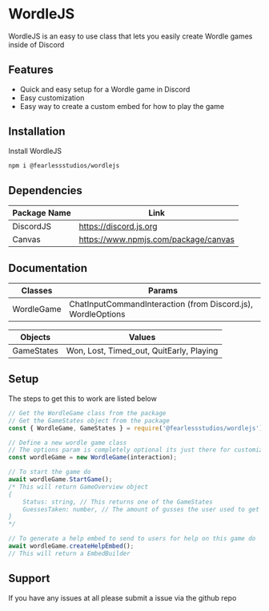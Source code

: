 # WordleJS

WordleJS is an easy to use class that lets you easily create Wordle games inside of Discord

## Features

- Quick and easy setup for a Wordle game in Discord
- Easy customization
- Easy way to create a custom embed for how to play the game

## Installation

Install WordleJS

```sh
npm i @fearlessstudios/wordlejs
```

## Dependencies

| Package Name | Link                                 |
| ------------ | ------------------------------------ |
| DiscordJS    | https://discord.js.org               |
| Canvas       | https://www.npmjs.com/package/canvas |

## Documentation

| Classes    | Params                                                       |
| ---------- | ------------------------------------------------------------ |
| WordleGame | ChatInputCommandInteraction (from Discord.js), WordleOptions |

| Objects    | Values                                  |
| ---------- | --------------------------------------- |
| GameStates | Won, Lost, Timed_out, QuitEarly, Playing |

## Setup

The steps to get this to work are listed below

```js
// Get the WordleGame class from the package
// Get the GameStates object from the package
const { WordleGame, GameStates } = require('@fearlessstudios/wordlejs');

// Define a new wordle game class
// The options param is completely optional its just there for customization
const wordleGame = new WordleGame(interaction);

// To start the game do
await wordleGame.StartGame();
/* This will return GameOverview object 
{
    Status: string, // This returns one of the GameStates
    GuessesTaken: number, // The amount of gusses the user used to get it right
}
*/

// To generate a help embed to send to users for help on this game do
await wordleGame.createHelpEmbed();
// This will return a EmbedBuilder
```

## Support

If you have any issues at all please submit a issue via the github repo

